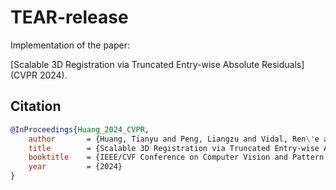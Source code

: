 # TEAR-release

Implementation of the paper:

[Scalable 3D Registration via Truncated Entry-wise Absolute Residuals] (CVPR 2024).

## Citation

```bibtex
@InProceedings{Huang_2024_CVPR,
    author       = {Huang, Tianyu and Peng, Liangzu and Vidal, Ren\'e and Liu, Yun-Hui},
    title        = {Scalable 3D Registration via Truncated Entry-wise Absolute Residuals},
    booktitle    = {IEEE/CVF Conference on Computer Vision and Pattern Recognition (CVPR)},
    year         = {2024}
}
```
